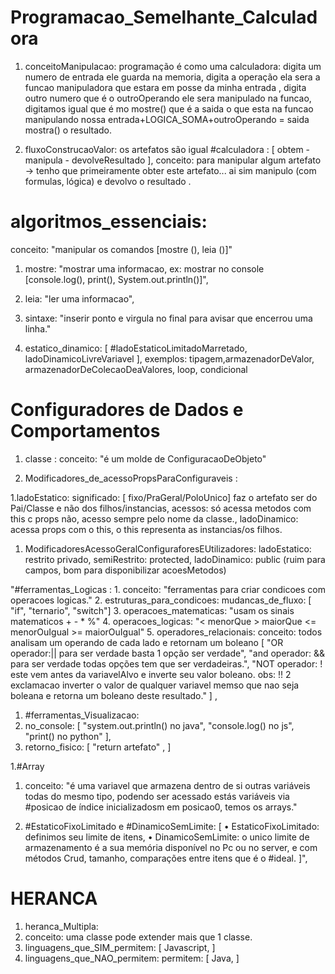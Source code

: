 
# Programacao_Semelhante_Calculadora
1. conceitoManipulacao: programação é como uma calculadora: digita um numero de entrada ele guarda na memoria, digita a operação ela sera a funcao manipuladora que estara em posse da minha entrada , digita outro numero que é o outroOperando ele sera manipulado na funcao, digitamos igual que é mo mostre() que é a saida o que esta na funcao manipulando nossa entrada+LOGICA_SOMA+outroOperando = saida mostra() o resultado.

1. fluxoConstrucaoValor: os artefatos são igual #calculadora : [ obtem - manipula - devolveResultado ], conceito: para manipular algum artefato -> tenho que primeiramente obter este artefato... ai sim manipulo (com formulas, lógica) e devolvo o resultado .


# algoritmos_essenciais:
conceito: "manipular os comandos [mostre (), leia ()]"
  1. mostre: "mostrar uma informacao, ex: mostrar no console [console.log(), print(), System.out.println()]",
  1. leia: "ler uma informacao",

1. sintaxe: "inserir ponto e virgula no final para avisar que encerrou uma linha."

1. estatico_dinamico: [ #ladoEstaticoLimitadoMarretado,  ladoDinamicoLivreVariavel ], exemplos: tipagem,armazenadorDeValor, armazenadorDeColecaoDeaValores, loop, condicional


# Configuradores de Dados e Comportamentos
1. classe : conceito: "é um molde de ConfiguracaoDeObjeto"

1. Modificadores_de_acessoPropsParaConfiguraveis :

  1.ladoEstatico:
  significado: [ fixo/PraGeral/PoloUnico] faz o artefato ser do Pai/Classe e não dos filhos/instancias, acessos:  só acessa metodos com this c props não, acesso sempre pelo nome da classe.,
  ladoDinamico: acessa props com o this, o this representa as instancias/os filhos.

  1. ModificadoresAcessoGeralConfiguraforesEUtilizadores:
  ladoEstatico: restrito privado, semiRestrito: protected,
  ladoDinamico: public (ruim para campos, bom para disponibilizar acoesMetodos)

  "#ferramentas_Logicas :
    1. conceito: "ferramentas para criar condicoes com operacoes logicas."
    2. estruturas_para_condicoes: mudancas_de_fluxo: [ "if", "ternario", "switch"]
    3. operacoes_matematicas: "usam os sinais matematicos + - * %"
    4. operacoes_logicas: "< menorQue > maiorQue <= menorOuIgual >= maiorOuIgual"
    5. operadores_relacionais: conceito: todos analisam um operando de cada lado e retornam um boleano [ "OR <OU> operador:|| para ser verdade basta 1 opção ser verdade", "and <E> operador: && para ser verdade todas opções tem que ser verdadeiras.", "NOT <negacao> operador: ! este vem antes da variavelAlvo e inverte seu valor boleano. obs: !! 2 exclamacao inverter o valor de qualquer variavel memso que nao seja boleana e retorna um boleano deste resultado."  ] ,

1. #ferramentas_Visualizacao:
  1. no_console: [ "system.out.println() no java", "console.log() no js",  "print() no python" ],
  2. retorno_fisico: [ "return artefato" ,  ]

1.#Array
  1. conceito: "é uma variavel que armazena dentro de si outras variáveis todas do mesmo tipo, podendo ser acessado estás variáveis via #posicao de índice inicializadosm em posicao0, temos os arrays."

  1. #EstaticoFixoLimitado e #DinamicoSemLimite: [
    • EstaticoFixoLimitado: definimos seu limite de itens,
    • DinamicoSemLimite: o unico limite de armazenamento é a sua memória disponível no Pc ou no server, e com métodos Crud, tamanho, comparações entre itens que é o #ideal. ]",

# HERANCA
1. heranca_Multipla:
  1. conceito: uma classe pode extender mais que 1 classe.
  1. linguagens_que_SIM_permitem:  [ Javascript,   ]
  2. linguagens_que_NAO_permitem: permitem: [ Java,   ]

